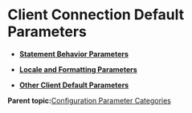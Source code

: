 # Client Connection Default Parameters 

-   **[Statement Behavior Parameters](../topics/g-statement-behavior-parameters.html)**  

-   **[Locale and Formatting Parameters](../topics/g-locale-and-formatting-parameters.html)**  

-   **[Other Client Default Parameters](../topics/g-other-client-default-parameters.html)**  


**Parent topic:**[Configuration Parameter Categories](../topics/g-configuration-parameter-categories.html)

